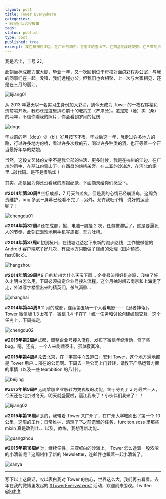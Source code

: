 ```yaml
---
layout: post
title: Tower Everywhere
categories:
- 彩程团队远程故事
tags:
status: publish
type: post
published: true
excerpt: 我在杭州的江边、在广州的雨中、在丽江的雪山下、在西昌的烧烤架旁、在三亚的沙滩边、在河北的家里...敲代码。是不是很酷炫！
---
```

<!--more-->
我是若尘，工号 22。

此刻坐标成都力宝大厦，毕业一年，又一次回到位于母校对面的彩程办公室，与我的同事们在一起。没错，我们远程办公，但我们也会相聚，上一次与大家相见，还是在三月的丽江。

![lijiang01][lijiang01]

从 2013 年夏天以一名实习生身份加入彩程，到今天成为 Tower 的一枚程序猿负责前端开发，我已经是这里排名前十的老员工<span class='grey'>（严肃脸）</span>。这是充<span class='grey'>（沧）</span>实<span class='grey'>（桑）</span>的两年，不信你看我的照片，你会看到岁月的忧伤...

![doge][doge]

毕业前的年<span class='grey'>（dou）</span>少<span class='grey'>（bi）</span>岁月按下不表，毕业后这一年，我走过许多地方的路，行过许多地方的桥，看过许多次数的云，喝过许多种类的酒，也正等着一个正当最好年华的姑娘。

当然，这段文艺体的文字不是我全部的生活，更多时候，我是在杭州的江边、在广州的雨中、在丽江的雪山下、在西昌的烧烤架旁、在三亚的沙滩边、在河北的家里...敲代码。是不是很酷炫！

其实，那是因为你还没看我的周报纪录，下面摘录给你们感受下。

**\#2014年第30周\#**  坐标成都，7 月天气凉爽，但是我的心情已经崩溃鸟，这周负责维护，bug 多到一屏幕已经看不完了... 另外，允许我吐个槽，说好的运营呢？！

![chengdu01][chengdu01]

**\#2014年第32周\#**  还在成都，擦，电脑一周挂 2 次，任务被滞后了，这是要逼死人的节奏，此刻正艰难地用手机写周报，无力吐槽。


**\#2014年第37周\#**  初到杭州，在钱塘江边定下来新的跑步路线，工作被微信的 Android 客户端坑了好几次，有些地方只能做了降级的处理（图片预览、fastClick）。

![hangzhou][hangzhou]

**\#2014年第39周\#**  9 月的杭州为什么天天下雨… 企业号流程好复杂啊，我搞了好久才明白怎么用，下周必须搞定企业号接入流程。这个月抽时间去南京和上海走了走，外滩写字楼里出来的精英们，杀气真重…

![shanghai][shanghai]

**\#2014年第44周\#**  11 月的成都，连续第五场一个人看电影——《忍者神龟》。Tower 微信版 1.3 发布了，微信 1.4 卡在了「统一任务和讨论创建编辑交互」这个任务上，下周搞定。

![chengdu02][chengdu02]

**\#2015年第2周\#**  成都，调整企业号接入流程，发布了微信年终活动，修了些 bug。嗯，还有，一个人来刷鼎泰丰，孤单寂寞冷。

**\#2015年第4周\#**  杀去北京，在「宇宙中心五道口」安利 Tower，这个地方遍地都是 Tower 用户... 所在的公司啊。下周去一熊公司上门转转，请教下产品运营方面的事情<span class='grey line-through'>（以及一些 teambition 的八卦）</span>。

![beijing][beijing]

**\#2015年第9周\#**  这周增加企业版转为免费版的功能，终于等到了 2 月最后一天，今天还在北京过冬天，明天就盛夏啦，丽江我来了！小伙伴们我来了！！

![lijiang02][lijiang02]

**\#2015年第16周\#**  是的，我带着 Tower 来广州了，在广州大学城刷出了第一个 10 公里，这周的工作：日常维护、清理了下之前遗留的任务，funciton.scss 里那些 mixin 真是改到吐.... 以及，教练，我想写新功能…

![guangzhou][guangzhou]

**\#2015年第18周\#**  对，继续任性，三亚细白的沙滩上， Tower 怎么透着一股浓浓的小清新呢？这周制作了新的 Newsletter，连邮件也跟着一起小清新了。

![sanya][sanya]

------

写下以上这段话，仅以表白我对 Tower 的初心，世界这么大，我们再去看看。去年在我的微博里发起的 [\#TowerEverywhere\#](http://weibo.com/p/100808cb0fdeaa1bf604212db1c67006153562) 活动，欢迎前来围观。Twitter: [@kshift](https://twitter.com/kshift)


[lijiang01]:/assets/images/blog/2015-08-07-tower-everywhere/lijiang01.jpg
[doge]:/assets/images/blog/2015-08-07-tower-everywhere/doge.png
[chengdu01]:/assets/images/blog/2015-08-07-tower-everywhere/chengdu01.jpg
[chengdu02]:/assets/images/blog/2015-08-07-tower-everywhere/chengdu02.jpg
[hangzhou]:/assets/images/blog/2015-08-07-tower-everywhere/hangzhou.jpg
[shanghai]:/assets/images/blog/2015-08-07-tower-everywhere/shanghai.jpg
[beijing]:/assets/images/blog/2015-08-07-tower-everywhere/beijing.jpg
[lijiang02]:/assets/images/blog/2015-08-07-tower-everywhere/lijiang02.jpg
[guangzhou]:/assets/images/blog/2015-08-07-tower-everywhere/guangzhou.jpg
[sanya]:/assets/images/blog/2015-08-07-tower-everywhere/sanya.jpg
